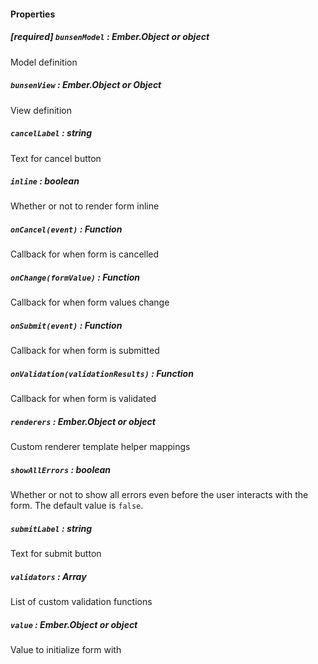 #### Properties

##### **[required]** `bunsenModel` : *Ember.Object or object*

Model definition

##### `bunsenView` : *Ember.Object or Object*

View definition

##### `cancelLabel` : *string*

Text for cancel button

##### `inline` : *boolean*

Whether or not to render form inline

##### `onCancel(event)` : *Function*

Callback for when form is cancelled

##### `onChange(formValue)` : *Function*

Callback for when form values change

##### `onSubmit(event)` : *Function*

Callback for when form is submitted

##### `onValidation(validationResults)` : *Function*

Callback for when form is validated

##### `renderers` : *Ember.Object or object*

Custom renderer template helper mappings

##### `showAllErrors` : *boolean*

Whether or not to show all errors even before the user interacts with the form. The default value is `false`.

##### `submitLabel` : *string*

Text for submit button

##### `validators` : *Array<Function>*

List of custom validation functions

##### `value` : *Ember.Object or object*

Value to initialize form with
